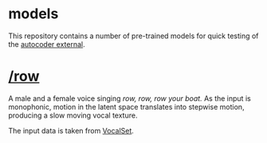 # models

This repository contains a number of pre-trained models for quick testing of the [autocoder external](https://).

# [/row]()

A male and a female voice singing *row, row, row your boat.*
As the input is monophonic, motion in the latent space translates into stepwise motion, producing a slow moving vocal texture.

The input data is taken from [VocalSet](https://zenodo.org/record/1203819).

